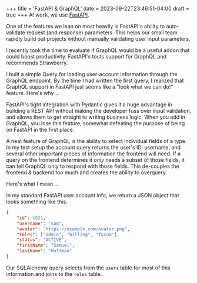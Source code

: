 +++
title = 'FastAPI & GraphQL'
date = 2023-09-22T23:46:51-04:00
draft = true
+++
At work, we use [FastAPI](https://fastapi.tiangolo.com/).

One of the features we lean on most heavily is FastAPI's ability to auto-validate request (and response) parameters. This helps our small team rapidly build out projects without manually validating user input parameters.

I recently took the time to evaluate if GraphQL would be a useful addon that could boost productivity. FastAPI's touts support for GraphQL and recommends Strawberry.

I built a simple Query for loading user-account information through the GraphQL endpoint. By the time I had written the first query, I realized that GraphQL support in FastAPI just seems like a "look what we can do!" feature. Here's why ...

FastAPI's tight integration with Pydantic gives it a huge advantage in building a REST API without making the developer fuss over input validation, and allows them to get straight to writing business logic. When you add in GraphQL, you lose this feature, somewhat defeating the purpose of being on FastAPI in the first place.

A neat feature of GraphQL is the ability to select individual fields of a type. In my test setup the account query returns the user's ID, username, and several other important pieces of information the frontend will need. If a query on the frontend determines it *only* needs a subset of those fields, it can tell GraphQL only to respond with those fields. This de-couples the frontend & backend too much and creates the ability to overquery.

Here's what I mean ...

In my standard FastAPI user account info, we return a JSON object that looks something like this:

```json
{
    "id": 1821,
    "username": "sam",
    "avatar": "https://example.com/avatar.png",
    "roles": ["admin", "billing", "forum"],
    "status": "ACTIVE",
    "firstName": "Samuel",
    "lastName": "Hoffman"
}
```

Our SQLAlchemy query selects from the `users` table for most of this information and joins to the `roles` table.
